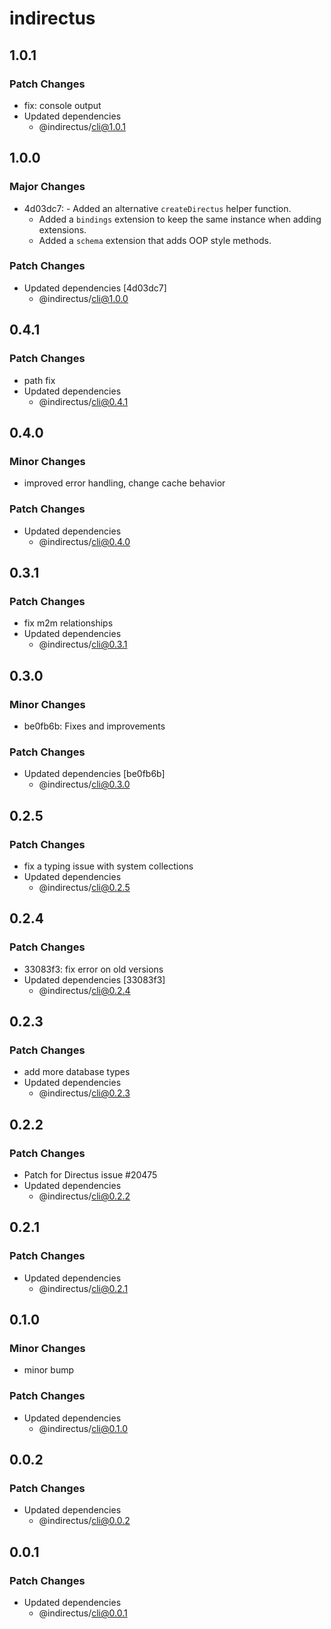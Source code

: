 # indirectus

## 1.0.1

### Patch Changes

- fix: console output
- Updated dependencies
  - @indirectus/cli@1.0.1

## 1.0.0

### Major Changes

- 4d03dc7: - Added an alternative `createDirectus` helper function.
  - Added a `bindings` extension to keep the same instance when adding extensions.
  - Added a `schema` extension that adds OOP style methods.

### Patch Changes

- Updated dependencies [4d03dc7]
  - @indirectus/cli@1.0.0

## 0.4.1

### Patch Changes

- path fix
- Updated dependencies
  - @indirectus/cli@0.4.1

## 0.4.0

### Minor Changes

- improved error handling, change cache behavior

### Patch Changes

- Updated dependencies
  - @indirectus/cli@0.4.0

## 0.3.1

### Patch Changes

- fix m2m relationships
- Updated dependencies
  - @indirectus/cli@0.3.1

## 0.3.0

### Minor Changes

- be0fb6b: Fixes and improvements

### Patch Changes

- Updated dependencies [be0fb6b]
  - @indirectus/cli@0.3.0

## 0.2.5

### Patch Changes

- fix a typing issue with system collections
- Updated dependencies
  - @indirectus/cli@0.2.5

## 0.2.4

### Patch Changes

- 33083f3: fix error on old versions
- Updated dependencies [33083f3]
  - @indirectus/cli@0.2.4

## 0.2.3

### Patch Changes

- add more database types
- Updated dependencies
  - @indirectus/cli@0.2.3

## 0.2.2

### Patch Changes

- Patch for Directus issue #20475
- Updated dependencies
  - @indirectus/cli@0.2.2

## 0.2.1

### Patch Changes

- Updated dependencies
  - @indirectus/cli@0.2.1

## 0.1.0

### Minor Changes

- minor bump

### Patch Changes

- Updated dependencies
  - @indirectus/cli@0.1.0

## 0.0.2

### Patch Changes

- Updated dependencies
  - @indirectus/cli@0.0.2

## 0.0.1

### Patch Changes

- Updated dependencies
  - @indirectus/cli@0.0.1
